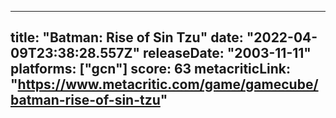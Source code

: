 
---
title: "Batman: Rise of Sin Tzu"
date: "2022-04-09T23:38:28.557Z"
releaseDate: "2003-11-11"
platforms: ["gcn"]
score: 63
metacriticLink: "https://www.metacritic.com/game/gamecube/batman-rise-of-sin-tzu"
---
